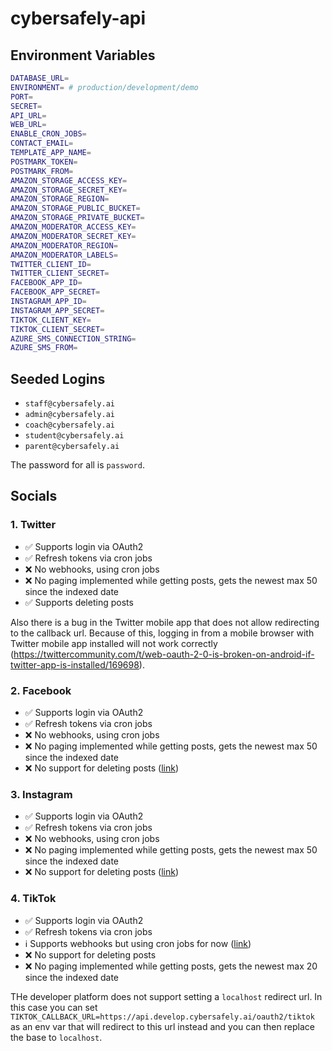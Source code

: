 # cybersafely-api

## Environment Variables

```bash
DATABASE_URL=
ENVIRONMENT= # production/development/demo
PORT=
SECRET=
API_URL=
WEB_URL=
ENABLE_CRON_JOBS=
CONTACT_EMAIL=
TEMPLATE_APP_NAME=
POSTMARK_TOKEN=
POSTMARK_FROM=
AMAZON_STORAGE_ACCESS_KEY=
AMAZON_STORAGE_SECRET_KEY=
AMAZON_STORAGE_REGION=
AMAZON_STORAGE_PUBLIC_BUCKET=
AMAZON_STORAGE_PRIVATE_BUCKET=
AMAZON_MODERATOR_ACCESS_KEY=
AMAZON_MODERATOR_SECRET_KEY=
AMAZON_MODERATOR_REGION=
AMAZON_MODERATOR_LABELS=
TWITTER_CLIENT_ID=
TWITTER_CLIENT_SECRET=
FACEBOOK_APP_ID=
FACEBOOK_APP_SECRET=
INSTAGRAM_APP_ID=
INSTAGRAM_APP_SECRET=
TIKTOK_CLIENT_KEY=
TIKTOK_CLIENT_SECRET=
AZURE_SMS_CONNECTION_STRING=
AZURE_SMS_FROM=
```

## Seeded Logins

- `staff@cybersafely.ai`
- `admin@cybersafely.ai`
- `coach@cybersafely.ai`
- `student@cybersafely.ai`
- `parent@cybersafely.ai`

The password for all is `password`.

## Socials

### 1. Twitter

- ✅ Supports login via OAuth2
- ✅ Refresh tokens via cron jobs
- ❌ No webhooks, using cron jobs
- ❌ No paging implemented while getting posts, gets the newest max 50 since the indexed date
- ✅ Supports deleting posts

Also there is a bug in the Twitter mobile app that does not allow redirecting to the callback url. Because of this, logging in from a mobile browser with Twitter mobile app installed will not work correctly (https://twittercommunity.com/t/web-oauth-2-0-is-broken-on-android-if-twitter-app-is-installed/169698).

### 2. Facebook

- ✅ Supports login via OAuth2
- ✅ Refresh tokens via cron jobs
- ❌ No webhooks, using cron jobs
- ❌ No paging implemented while getting posts, gets the newest max 50 since the indexed date
- ❌ No support for deleting posts ([link](https://developers.facebook.com/docs/graph-api/reference/v17.0/user/posts))


### 3. Instagram

- ✅ Supports login via OAuth2
- ✅ Refresh tokens via cron jobs
- ❌ No webhooks, using cron jobs
- ❌ No paging implemented while getting posts, gets the newest max 50 since the indexed date
- ❌ No support for deleting posts ([link](https://developers.facebook.com/docs/instagram-api/reference/ig-media))

### 4. TikTok

- ✅ Supports login via OAuth2
- ✅ Refresh tokens via cron jobs
- ℹ️ Supports webhooks but using cron jobs for now ([link](https://developers.tiktok.com/doc/webhooks-overview/))
- ❌ No support for deleting posts
- ❌ No paging implemented while getting posts, gets the newest max 20 since the indexed date

THe developer platform does not support setting a `localhost` redirect url. In this case you can set `TIKTOK_CALLBACK_URL=https://api.develop.cybersafely.ai/oauth2/tiktok` as an env var that will redirect to this url instead and you can then replace the base to `localhost`.

